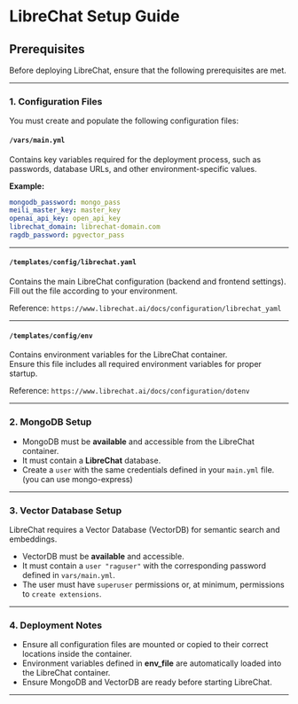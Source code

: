 # LibreChat Setup Guide

## Prerequisites

Before deploying LibreChat, ensure that the following prerequisites are met.

---

### 1. Configuration Files

You must create and populate the following configuration files:

#### `/vars/main.yml`

Contains key variables required for the deployment process, such as passwords, database URLs, and other environment-specific values.

**Example:**

```yaml
mongodb_password: mongo_pass
meili_master_key: master_key
openai_api_key: open_api_key
librechat_domain: librechat-domain.com
ragdb_password: pgvector_pass
```

---

#### `/templates/config/librechat.yaml`

Contains the main LibreChat configuration (backend and frontend settings).  
Fill out the file according to your environment.

Reference: `https://www.librechat.ai/docs/configuration/librechat_yaml`

---

#### `/templates/config/env`

Contains environment variables for the LibreChat container.  
Ensure this file includes all required environment variables for proper startup.

Reference: `https://www.librechat.ai/docs/configuration/dotenv`

---

### 2. MongoDB Setup

- MongoDB must be **available** and accessible from the LibreChat container.
- It must contain a **LibreChat** database.
- Create a `user` with the same credentials defined in your `main.yml` file. (you can use mongo-express)

---

### 3. Vector Database Setup

LibreChat requires a Vector Database (VectorDB) for semantic search and embeddings.

- VectorDB must be **available** and accessible.
- It must contain a `user "raguser"` with the corresponding password defined in `vars/main.yml`.
- The user must have `superuser` permissions or, at minimum, permissions to `create extensions`.

---

### 4. Deployment Notes

- Ensure all configuration files are mounted or copied to their correct locations inside the container.
- Environment variables defined in **env_file** are automatically loaded into the LibreChat container.
- Ensure MongoDB and VectorDB are ready before starting LibreChat.

---
